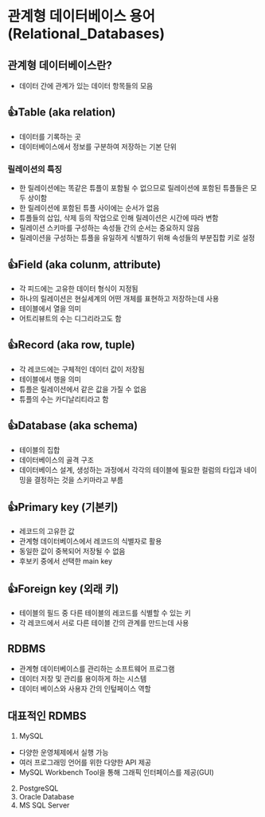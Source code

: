 # 관계형 데이터베이스 용어 (Relational_Databases)

## 관계형 데이터베이스란?
* 데이터 간에 관계가 있는 데이터 항목들의 모음  

## 👍Table (aka relation)
* 데이터를 기록하는 곳
* 데이터베이스에서 정보를 구분하여 저장하는 기본 단위  

### 릴레이션의 특징
- 한 릴레이션에는 똑같은 튜플이 포함될 수 없으므로 릴레이션에 포함된 튜플들은 모두 상이함
- 한 릴레이션에 포함된 튜플 사이에는 순서가 없음
- 튜플들의 삽입, 삭제 등의 작업으로 인해 릴레이션은 시간에 따라 변함
- 릴레이션 스키마를 구성하는 속성들 간의 순서는 중요하지 않음
- 릴레이션을 구성하는 튜플을 유일하게 식별하기 위해 속성들의 부분집합 키로 설정  

## 👍Field (aka colunm, attribute)
* 각 피드에는 고유한 데이터 형식이 지정됨
* 하나의 릴레이션은 현실세계의 어떤 개체를 표현하고 저장하는데 사용
* 테이블에서 열을 의미
* 어트리뷰트의 수는 디그리라고도 함  

## 👍Record (aka row, tuple)
* 각 레코드에는 구체적인 데이터 값이 저장됨
* 테이블에서 행을 의미
* 튜플은 릴레이션에서 같은 값을 가질 수 없음
* 튜플의 수는 카디날리티라고 함  

## 👍Database (aka schema)
* 테이블의 집합
* 데이터베이스의 골격 구조
* 데이터베이스 설계, 생성하는 과정에서 각각의 테이블에 필요한 컬럼의 타입과 네이밍을 결정하는 것을 스키마라고 부름  

## 👍Primary key (기본키)
* 레코드의 고유한 값
* 관계형 데이터베이스에서 레코드의 식별자로 활용
* 동일한 값이 중복되어 저장될 수 없음
* 후보키 중에서 선택한 main key  

## 👍Foreign key (외래 키)
* 테이블의 필드 중 다른 테이블의 레코드를 식별할 수 있는 키
* 각 레코드에서 서로 다른 테이블 간의 관계를 만드는데 사용  

## RDBMS
* 관계형 데이터베이스를 관리하는 소프트웨어 프로그램
* 데이터 저장 및 관리를 용이하게 하는 시스템
* 데이터 베이스와 사용자 간의 인텊페이스 역할

## 대표적인 RDMBS
1. MySQL 
* 다양한 운영체제에서 실행 가능
* 여러 프로그래밍 언어를 위한 다양한 API 제공
* MySQL Workbench Tool을 통해 그래픽 인터페이스를 제공(GUI)
2. PostgreSQL
3. Oracle Database
4. MS SQL Server